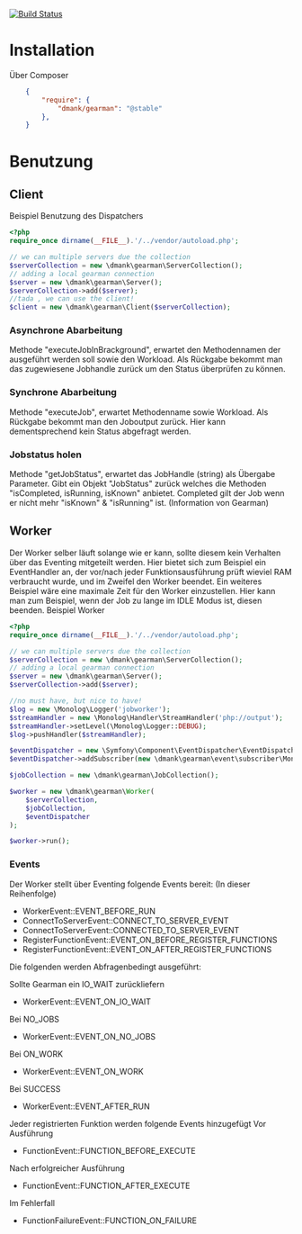[![Build Status](https://travis-ci.org/dominikmank/gearman.svg)](https://travis-ci.org/dominikmank/gearman)

# Installation
Über Composer

```json
    {
        "require": {
            "dmank/gearman": "@stable"
        },
    }
```

# Benutzung
## Client
Beispiel Benutzung des Dispatchers

```php
<?php
require_once dirname(__FILE__).'/../vendor/autoload.php';

// we can multiple servers due the collection
$serverCollection = new \dmank\gearman\ServerCollection();
// adding a local gearman connection
$server = new \dmank\gearman\Server();
$serverCollection->add($server);
//tada , we can use the client!
$client = new \dmank\gearman\Client($serverCollection);
```
    
### Asynchrone Abarbeitung
Methode "executeJobInBrackground", erwartet den Methodennamen der ausgeführt werden soll sowie den Workload.
Als Rückgabe bekommt man das zugewiesene Jobhandle zurück um den Status überprüfen zu können.

### Synchrone Abarbeitung
Methode "executeJob", erwartet Methodenname sowie Workload.
Als Rückgabe bekommt man den Joboutput zurück. Hier kann dementsprechend kein Status abgefragt werden.
### Jobstatus holen
Methode "getJobStatus", erwartet das JobHandle (string) als Übergabe Parameter.
Gibt ein Objekt "JobStatus" zurück welches die Methoden "isCompleted, isRunning, isKnown" anbietet.
Completed gilt der Job wenn er nicht mehr "isKnown" & "isRunning" ist. (Information von Gearman)

## Worker
Der Worker selber läuft solange wie er kann, sollte diesem kein Verhalten über das Eventing mitgeteilt werden.
Hier bietet sich zum Beispiel ein EventHandler an, der vor/nach jeder Funktionsausführung prüft wieviel RAM verbraucht wurde,
und im Zweifel den Worker beendet.
Ein weiteres Beispiel wäre eine maximale Zeit für den Worker einzustellen. Hier kann man zum Beispiel, wenn der Job zu lange im IDLE
Modus ist, diesen beenden.
Beispiel Worker

```php
<?php
require_once dirname(__FILE__).'/../vendor/autoload.php';

// we can multiple servers due the collection
$serverCollection = new \dmank\gearman\ServerCollection();
// adding a local gearman connection
$server = new \dmank\gearman\Server();
$serverCollection->add($server);

//no must have, but nice to have!
$log = new \Monolog\Logger('jobworker');
$streamHandler = new \Monolog\Handler\StreamHandler('php://output');
$streamHandler->setLevel(\Monolog\Logger::DEBUG);
$log->pushHandler($streamHandler);

$eventDispatcher = new \Symfony\Component\EventDispatcher\EventDispatcher();
$eventDispatcher->addSubscriber(new \dmank\gearman\event\subscriber\Monolog($log));

$jobCollection = new \dmank\gearman\JobCollection();

$worker = new \dmank\gearman\Worker(
    $serverCollection,
    $jobCollection,
    $eventDispatcher
);

$worker->run();
```
    
### Events
Der Worker stellt über Eventing folgende Events bereit: (In dieser Reihenfolge)

* WorkerEvent::EVENT_BEFORE_RUN
* ConnectToServerEvent::CONNECT_TO_SERVER_EVENT
* ConnectToServerEvent::CONNECTED_TO_SERVER_EVENT
* RegisterFunctionEvent::EVENT_ON_BEFORE_REGISTER_FUNCTIONS
* RegisterFunctionEvent::EVENT_ON_AFTER_REGISTER_FUNCTIONS

Die folgenden werden Abfragenbedingt ausgeführt:

Sollte Gearman ein IO_WAIT zurückliefern

* WorkerEvent::EVENT_ON_IO_WAIT

Bei NO_JOBS

* WorkerEvent::EVENT_ON_NO_JOBS

Bei ON_WORK

* WorkerEvent::EVENT_ON_WORK

Bei SUCCESS

* WorkerEvent::EVENT_AFTER_RUN

Jeder registrierten Funktion werden folgende Events hinzugefügt
Vor Ausführung

* FunctionEvent::FUNCTION_BEFORE_EXECUTE

Nach erfolgreicher Ausführung

* FunctionEvent::FUNCTION_AFTER_EXECUTE

Im Fehlerfall

* FunctionFailureEvent::FUNCTION_ON_FAILURE
